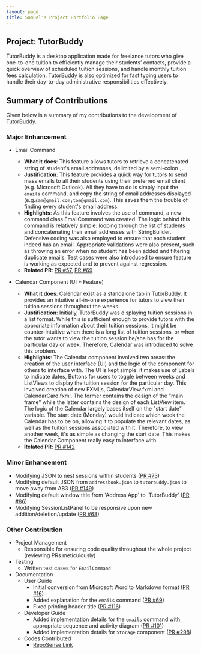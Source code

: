 ```yaml
---
layout: page
title: Samuel's Project Portfolio Page
---
```


## Project: TutorBuddy

TutorBuddy is a desktop application made for freelance tutors who give one-to-one tuition to efficiently manage their students’ contacts,
provide a quick overview of scheduled tuition sessions, and handle monthly tuition fees calculation.
TutorBuddy is also optimized for fast typing users to handle their day-to-day administrative responsibilities effectively.

## Summary of Contributions

Given below is a summary of my contributions to the development of TutorBuddy.

### Major Enhancement

- Email Command
    - **What it does**: This feature allows tutors to retrieve a concatenated string of student's email addresses, delimited by a semi-colon `;`.
    - **Justification**: This feature provides a quick way for tutors to send mass emails to all their students using their preferred email client (e.g. Microsoft Outlook).
    All they have to do is simply input the `emails` command, and copy the string of email addresses displayed (e.g.`sam@gmail.com;tom@gmail.com`).
    This saves them the trouble of finding every student's email address.
    - **Highlights**: As this feature involves the use of command, a new command class EmailCommand was created. The logic behind this command is relatively simple:
    looping through the list of students and concatenating their email addresses with StringBuilder. Defensive coding was also employed to ensure that each
    student indeed has an email. Appropriate validations were also present, such as throwing an error when no student has been added and filtering duplicate emails.
    Test cases were also introduced to ensure feature is working as expected and to prevent against regression.
    - **Related PR**: [PR #57](https://github.com/AY2021S2-CS2103T-T11-1/tp/pull/57), [PR #69](https://github.com/AY2021S2-CS2103T-T11-1/tp/pull/69)

- Calendar Component (UI + Feature)
    - **What it does**: Calendar exist as a standalone tab in TutorBuddy. It provides an intuitive all-in-one experience for tutors to view their tuition sessions throughout the weeks.
    - **Justification**: Initially, TutorBuddy was displaying tuition sessions in a list format. While this is sufficient enough to provide tutors with the approriate information about
    their tuition sessions, it might be counter-intuitive when there is a long list of tuition sessions, or when the tutor wants to view the tuition session he/she has for the particular day or week.
    Therefore, Calendar was introduced to solve this problem.
    - **Highlights**: The Calendar component involved two areas: the creation of the user interface (UI) and the logic of the component for others to interface with. The UI is kept simple: it makes use of Labels
    to indicate dates, Buttons for users to toggle between weeks and ListViews to display the tuition session for the particular day. This involved creation of new FXMLs, CalendarView.fxml and CalendarCard.fxml.
    The former contains the design of the "main frame" while the latter contains the design of each ListView item.
    The logic of the Calendar largely bases itself on the "start date" variable. The start date (Monday) would indicate which week the Calendar has to be on, allowing it to
    populate the relevant dates, as well as the tuition sessions associated with it. Therefore, to view another week, it's as simple as changing the start date. This makes the Calendar Component
    really easy to interface with.
    - **Related PR**: [PR #142](https://github.com/AY2021S2-CS2103T-T11-1/tp/pull/142)

### Minor Enhancement
- Modifying JSON to nest sessions within students ([PR #73](https://github.com/AY2021S2-CS2103T-T11-1/tp/pull/73))
- Modifying default JSON from `addressbook.json` to `tutorbuddy.json` to move away from AB3 ([PR #149](https://github.com/AY2021S2-CS2103T-T11-1/tp/pull/149))
- Modifying default window title from 'Address App' to 'TutorBuddy' ([PR #86](https://github.com/AY2021S2-CS2103T-T11-1/tp/pull/86))
- Modifying SessionListPanel to be responsive upon new addition/deletion/update ([PR #68](https://github.com/AY2021S2-CS2103T-T11-1/tp/pull/68))

### Other Contribution
- Project Management
    - Responsible for ensuring code quality throughout the whole project (reviewing PRs meticulously)
- Testing
    - Written test cases for `EmailCommand`
- Documentation
    - User Guide
        - Initial conversion from Microsoft Word to Markdown format ([PR #16](https://github.com/AY2021S2-CS2103T-T11-1/tp/pull/16))
        - Added explanation for the `emails` command ([PR #69](https://github.com/AY2021S2-CS2103T-T11-1/tp/pull/69))
        - Fixed printing header title ([PR #116](https://github.com/AY2021S2-CS2103T-T11-1/tp/pull/116))
    - Developer Guide
        - Added implementation details for the `emails` command with appropriate sequence and activity diagram ([PR #101](https://github.com/AY2021S2-CS2103T-T11-1/tp/pull/101))
        - Added implementation details for `Storage` component ([PR #298](https://github.com/AY2021S2-CS2103T-T11-1/tp/pull/298))
    - Codes Contributed
        - [RepoSense Link](https://nus-cs2103-ay2021s2.github.io/tp-dashboard/?search=samleewy&sort=groupTitle&sortWithin=title&timeframe=commit&mergegroup=&groupSelect=groupByRepos&breakdown=true&checkedFileTypes=docs~functional-code~test-code~other&since=2021-02-19&tabOpen=true&tabType=authorship&zFR=false&tabAuthor=enhao25&tabRepo=AY2021S2-CS2103T-T11-1%2Ftp%5Bmaster%5D&authorshipIsMergeGroup=false&authorshipFileTypes=docs~functional-code~test-code~other&authorshipIsBinaryFileTypeChecked=false)
